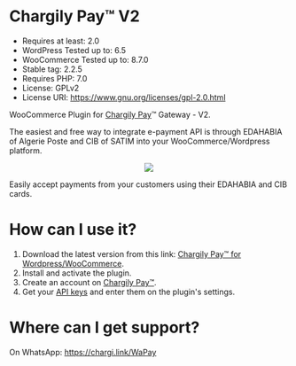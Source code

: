 # Chargily Pay™ V2

- Requires at least: 2.0
- WordPress Tested up to: 6.5
- WooCommerce Tested up to: 8.7.0
- Stable tag: 2.2.5
- Requires PHP: 7.0
- License: GPLv2
- License URI: https://www.gnu.org/licenses/gpl-2.0.html

WooCommerce Plugin for [Chargily Pay](https://chargily.com/business/pay "Chargily Pay")™ Gateway - V2.

The easiest and free way to integrate e-payment API is through EDAHABIA of Algerie Poste and CIB of SATIM into your WooCommerce/Wordpress platform.

<p align="center"><img src="https://i.imgur.com/KT5f1l4.png"></p>

Easily accept payments from your customers using their EDAHABIA and CIB cards.

# How can I use it?
1. Download the latest version from this link: [Chargily Pay™ for Wordpress/WooCommerce](https://github.com/Chargily/chargily-pay-wordpress/releases "Chargily Pay for Wordpress/WooCommerce").
2. Install and activate the plugin.
3. Create an account on [Chargily Pay™](https://pay.chargily.com/dashboard/register "Chargily Pay™").
4. Get your [API keys](https://dev.chargily.com/pay-v2/api-keys "API keys") and enter them on the plugin's settings.

# Where can I get support?
On WhatsApp: https://chargi.link/WaPay
